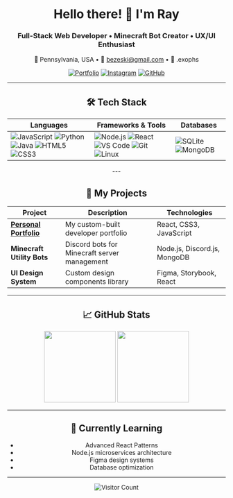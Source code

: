 <div align="center">
  
# Hello there! 👋 I'm Ray

### Full-Stack Web Developer • Minecraft Bot Creator • UX/UI Enthusiast

📍 Pennsylvania, USA • 💌 bezeski@gmail.com • 💬 .exophs

[![Portfolio](https://img.shields.io/badge/-🌐_Portfolio-000000?style=flat-square)](https://exophs.space)
[![Instagram](https://img.shields.io/badge/-📷_Instagram-E4405F?style=flat-square&logo=instagram&logoColor=white)](https://instagram.com/exophorism)
[![GitHub](https://img.shields.io/badge/-💻_GitHub-181717?style=flat-square&logo=github&logoColor=white)](https://github.com/exophs)

---

## 🛠️ Tech Stack

<div align="center">

| Languages | Frameworks & Tools | Databases |
|--------------|----------------------|-------------------|
| ![JavaScript](https://img.shields.io/badge/JavaScript-F7DF1E?style=for-the-badge&logo=javascript&logoColor=black) ![Python](https://img.shields.io/badge/Python-3776AB?style=for-the-badge&logo=python&logoColor=white) ![Java](https://img.shields.io/badge/Java-007396?style=for-the-badge&logo=java&logoColor=white) ![HTML5](https://img.shields.io/badge/HTML5-E34F26?style=for-the-badge&logo=html5&logoColor=white) ![CSS3](https://img.shields.io/badge/CSS3-1572B6?style=for-the-badge&logo=css3&logoColor=white) | ![Node.js](https://img.shields.io/badge/Node.js-339933?style=for-the-badge&logo=nodedotjs&logoColor=white) ![React](https://img.shields.io/badge/React-61DAFB?style=for-the-badge&logo=react&logoColor=black) ![VS Code](https://img.shields.io/badge/VS_Code-007ACC?style=for-the-badge&logo=visual-studio-code&logoColor=white) ![Git](https://img.shields.io/badge/Git-F05032?style=for-the-badge&logo=git&logoColor=white) ![Linux](https://img.shields.io/badge/Linux-FCC624?style=for-the-badge&logo=linux&logoColor=black) | ![SQLite](https://img.shields.io/badge/SQLite-003B57?style=for-the-badge&logo=sqlite&logoColor=white) ![MongoDB](https://img.shields.io/badge/MongoDB-47A248?style=for-the-badge&logo=mongodb&logoColor=white) |

</div>
---

## 🌟 My Projects

<div align="center">

| Project | Description | Technologies |
|---------|-------------|--------------|
| **[Personal Portfolio](https://exophs.space)** | My custom-built developer portfolio | React, CSS3, JavaScript |
| **Minecraft Utility Bots** | Discord bots for Minecraft server management | Node.js, Discord.js, MongoDB |
| **UI Design System** | Custom design components library | Figma, Storybook, React |

</div>

---

## 📈 GitHub Stats

<div align="center">
  <img height="165" src="https://github-readme-stats.vercel.app/api?username=exophs&show_icons=true&theme=radical&include_all_commits=true&count_private=true&line_height=24">
  <img height="165" src="https://github-readme-stats.vercel.app/api/top-langs/?username=exophs&layout=compact&theme=radical&hide=procfile&langs_count=6">
</div>

---

## 🌱 Currently Learning

- Advanced React Patterns
- Node.js microservices architecture
- Figma design systems
- Database optimization

---

<div align="center">
  
![Visitor Count](https://komarev.com/ghpvc/?username=exophs&color=blueviolet&style=flat-square)

</div>
